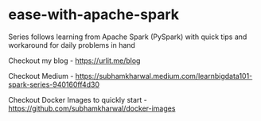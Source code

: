 # ease-with-apache-spark
Series follows learning from Apache Spark (PySpark) with quick tips and workaround for daily problems in hand

Checkout my blog - https://urlit.me/blog

Checkout Medium - https://subhamkharwal.medium.com/learnbigdata101-spark-series-940160ff4d30

Checkout Docker Images to quickly start - https://github.com/subhamkharwal/docker-images


